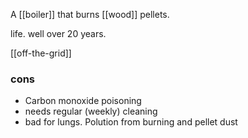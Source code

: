 A [[boiler]] that burns [[wood]] pellets. 

life. well over 20 years.

[[off-the-grid]]
### cons
- Carbon monoxide poisoning
- needs regular (weekly) cleaning
- bad for lungs. Polution from burning and pellet dust
